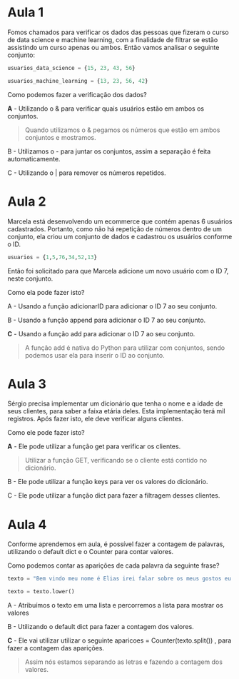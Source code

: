 # Aula 1

Fomos chamados para verificar os dados das pessoas que fizeram o curso de data science e machine learning, com a finalidade de filtrar se estão assistindo um curso apenas ou ambos. Então vamos analisar o seguinte conjunto:

```py
usuarios_data_science = {15, 23, 43, 56}

usuarios_machine_learning = {13, 23, 56, 42}
```

Como podemos fazer a verificação dos dados?

__A__ - Utilizando o & para verificar quais usuários estão em ambos os conjuntos.
> Quando utilizamos o & pegamos os números que estão em ambos conjuntos e mostramos.

B - Utilizamos o - para juntar os conjuntos, assim a separação é feita automaticamente.

C - Utilizando o | para remover os números repetidos.

# Aula 2

Marcela está desenvolvendo um ecommerce que contém apenas 6 usuários cadastrados. Portanto, como não há repetição de números dentro de um conjunto, ela criou um conjunto de dados e cadastrou os usuários conforme o ID.

```py
usuarios = {1,5,76,34,52,13}
```

Então foi solicitado para que Marcela adicione um novo usuário com o ID 7, neste conjunto.

Como ela pode fazer isto?

A - Usando a função adicionarID para adicionar o ID 7 ao seu conjunto.

B - Usando a função append para adicionar o ID 7 ao seu conjunto.

__C__ - Usando a função add para adicionar o ID 7 ao seu conjunto.
> A função add é nativa do Python para utilizar com conjuntos, sendo podemos usar ela para inserir o ID ao conjunto.

# Aula 3

Sérgio precisa implementar um dicionário que tenha o nome e a idade de seus clientes, para saber a faixa etária deles. Esta implementação terá mil registros. Após fazer isto, ele deve verificar alguns clientes.

Como ele pode fazer isto?

__A__ - Ele pode utilizar a função get para verificar os clientes.
> Utilizar a função GET, verificando se o cliente está contido no dicionário.

B - Ele pode utilizar a função keys para ver os valores do dicionário.

C - Ele pode utilizar a função dict para fazer a filtragem desses clientes.

# Aula 4

Conforme aprendemos em aula, é possível fazer a contagem de palavras, utilizando o default dict e o Counter para contar valores.

Como podemos contar as aparições de cada palavra da seguinte frase?

```py
texto = "Bem vindo meu nome é Elias irei falar sobre os meus gostos eu gosto muito de cachorros e gatos eu gosto também de beber café"

texto = texto.lower()
```

A - Atribuímos o texto em uma lista e percorremos a lista para mostrar os valores

B - Utilizando o default dict para fazer a contagem dos valores.

__C__ - Ele vai utilizar utilizar o seguinte aparicoes = Counter(texto.split()) , para fazer a contagem das aparições.
> Assim nós estamos separando as letras e fazendo a contagem dos valores.
